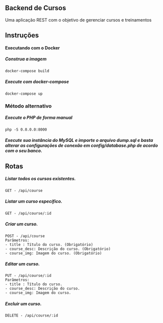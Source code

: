 ﻿## Backend de Cursos
Uma aplicação REST com o objetivo de gerenciar cursos e treinamentos

## Instruções
#### Executando com o Docker

##### Construa a imagem
    docker-compose build
##### Execute com docker-compose
    docker-compose up

### Método alternativo
##### Execute o PHP de forma manual
    php -S 0.0.0.0:8000
##### Execute sua instância do MySQL e importe o arquivo dump.sql e basta alterar as configurações de conexão em config/database.php de acordo com o seu banco.

## Rotas
##### Listar todos os cursos existentes.
	GET - /api/course
##### Listar um curso específico.
	GET - /api/course/:id
##### Criar um curso.
	POST - /api/course
	Parâmetros: 
	- title : Título do curso. (Obrigatório)
	- course_desc: Descrição do curso. (Obrigatório)
	- course_img: Imagem do curso. (Obrigatório)
##### Editar um curso.
	PUT - /api/course/:id
	Parâmetros: 
	- title : Título do curso.
	- course_desc: Descrição do curso.
	- course_img: Imagem do curso.
##### Excluir um curso.
	DELETE - /api/course/:id


